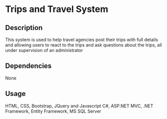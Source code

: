 # Trips and Travel System

## Description

This system is used to help travel agencies post their trips with full details and allowing users to react to the trips and ask questions about the trips,
all under supervision of an administrator 

## Dependencies
None

## Usage
HTML, CSS, Bootstrap, JQuery and Javascript
C#, ASP.NET MVC, .NET Framework, Entity Framework, MS SQL Server 

